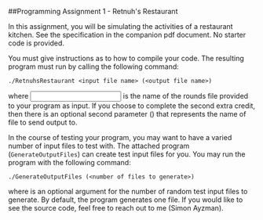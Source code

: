 ##Programming Assignment 1 - Retnuh's Restaurant

In this assignment, you will be simulating the activities of a restaurant kitchen. See the specification in the companion pdf document. No starter code is provided.

You must give instructions as to how to compile your code. The resulting program must run by calling the following command:

```./RetnuhsRestaurant <input file name> (<output file name>)```

where <input file name> is the name of the rounds file provided to your program as input. If you choose to complete the second extra credit, then there is an optional second parameter (<output file name>) that represents the name of file to send output to.

In the course of testing your program, you may want to have a varied number of input files to test with. The attached program (`GenerateOutputFiles`) can create test input files for you. You may run the program with the following command:

```./GenerateOutputFiles (<number of files to generate>)```

where <number of files to generate> is an optional argument for the number of random test input files to generate. By default, the program generates one file. If you would like to see the source code, feel free to reach out to me (Simon Ayzman).